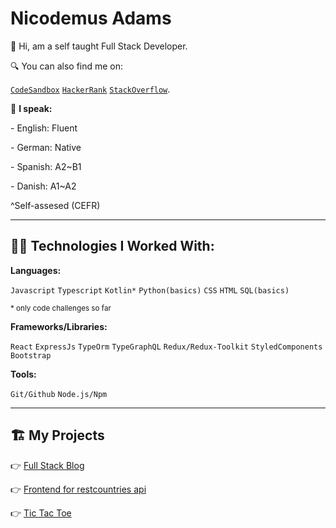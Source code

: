 # Nicodemus Adams
  
👋 Hi, am a self taught Full Stack Developer.

🔍 You can also find me on:

[`CodeSandbox`](https://codesandbox.io/u/adamni21) [`HackerRank`](https://www.hackerrank.com/adams_nicodemus) [`StackOverflow`](https://stackoverflow.com/users/16441971/adamni21).

💬 **I speak:**

\- English: Fluent

\- German: Native

\- Spanish: A2~B1

\- Danish: A1~A2

^Self-assesed (CEFR)

---


## 👨‍💻 **Technologies I Worked With:**

**Languages:**

`Javascript` `Typescript` `Kotlin*` `Python(basics)` `CSS` `HTML` `SQL(basics)`

<sub>* only code challenges so far</sub>

**Frameworks/Libraries:**

`React` `ExpressJs` `TypeOrm` `TypeGraphQL` `Redux/Redux-Toolkit` `StyledComponents` `Bootstrap`

**Tools:**

`Git/Github` `Node.js/Npm` 

---

## 🏗 My Projects

👉 [Full Stack Blog](https://github.com/adamni21/Full_stack_blog-practice-project-)

👉 [Frontend for restcountries api](https://github.com/adamni21/Rest-countries-Api-client)

👉 [Tic Tac Toe](https://github.com/adamni21/tic-tac-toe)

### 
